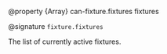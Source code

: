 @property {Array} can-fixture.fixtures fixtures

@signature `fixture.fixtures`

The list of currently active fixtures.
